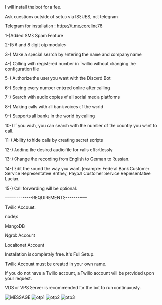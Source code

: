 
I will install the bot for a fee.

Ask questions outside of setup via ISSUES, not telegram

Telegram for installation : https://t.me/coreline76

1-)Added SMS Spam Feature

2-)5 6 and 8 digit otp modules 

3-) Make a special search by entering the name and company name

4-) Calling with registered number in Twillio without changing the configuration file

5-) Authorize the user you want with the Discord Bot

6-) Seeing every number entered online after calling

7-) Search with audio copies of all social media platforms

8-) Making calls with all bank voices of the world

9-) Supports all banks in the world by calling

10-) If you wish, you can search with the number of the country you want to call.

11-) Ability to hide calls by creating secret scripts

12-) Adding the desired audio file for calls effortlessly

13-) Change the recording from English to German to Russian.

14-) Edit the sound the way you want. (example: Federal Bank Customer Service Representative Britney, Paypal Customer Service Representative Lucian.

15-) Call forwarding will be optional.

--------------REQUIREMENTS-----------

Twilio Account.

nodejs

MangoDB

Ngrok Account

Localtonet Account

Installation is completely free. It's Full Setup.

Twilio Account must be created in your own name.

If you do not have a Twilio account, a Twilio account will be provided upon your request.

VDS or VPS Server is recommended for the bot to run continuously.

![MESSAGE](https://user-images.githubusercontent.com/92768020/197740599-adae458e-2d4c-46fc-b0c3-8507eccd1d3b.png)
![otp1](https://user-images.githubusercontent.com/92768020/197740604-5b03f01d-a278-4279-9df5-fd8c5de953ed.png)
![otp2](https://user-images.githubusercontent.com/92768020/197740609-71053a17-5487-4c87-b858-b14ed69e86ae.png)
![otp3](https://user-images.githubusercontent.com/92768020/197740615-e6f202ae-4b9f-4dd2-a1c8-d327b0329690.png)
